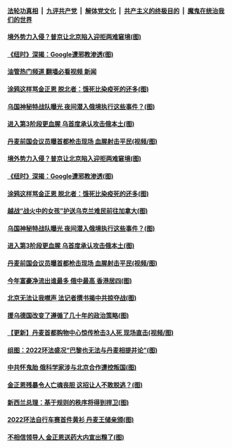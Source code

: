 ####  [法轮功真相](../../../../basic/blob/master/README.md?t=07051531) &nbsp;|&nbsp; [九评共产党](../../../../9ping.md/blob/master/README.md?t=07051531) &nbsp;|&nbsp; [解体党文化](../../../../jtdwh.md/blob/master/README.md?t=07051531)  &nbsp;|&nbsp; [共产主义的终极目的](../../../../gczydzjmd.md/blob/master/README.md?t=07051531) &nbsp;|&nbsp; [魔鬼在统治我们的世界](../../../../mgztzwmdsj.md/blob/master/README.md?t=07051531) 

#### [境外势力入侵？普京让北京陷入迎拒两难窘境(图)](../pages/p9/1010939.md?t=07051531) 

#### [《纽时》深揭：Google遭邪教渗透(图)](../pages/p9/1010906.md?t=07051531) 

#### [油管热门频道 翻墙必看视频 新闻](http://45.76.130.85:81/youtube.html?07051531)

#### [涂鸦这样骂金正恩 脱北者：饿死比染疫死的还多(图)](../pages/p9/1010844.md?t=07051531) 

#### [乌国神秘特战队曝光 夜间潜入俄境执行这些事件？(图)](../pages/p9/1010845.md?t=07051531) 

#### [进入第3阶段更血腥 乌首度承认攻击俄本土(图)](../pages/p9/1010833.md?t=07051531) 

#### [丹麦前国会议员曝首都枪击现场 血腥射击平民(视频/图)](../pages/p9/1010803.md?t=07051531) 

#### [境外势力入侵？普京让北京陷入迎拒两难窘境(图)](../pages/p9/1010939.md?t=07051531) 

#### [《纽时》深揭：Google遭邪教渗透(图)](../pages/p9/1010906.md?t=07051531) 

#### [涂鸦这样骂金正恩 脱北者：饿死比染疫死的还多(图)](../pages/p9/1010844.md?t=07051531) 

#### [越战“战火中的女孩”护送乌克兰难民前往加拿大(图)](../pages/p9/1010912.md?t=07051531) 

#### [乌国神秘特战队曝光 夜间潜入俄境执行这些事件？(图)](../pages/p9/1010845.md?t=07051531) 


#### [进入第3阶段更血腥 乌首度承认攻击俄本土(图)](../pages/p9/1010833.md?t=07051531) 

#### [丹麦前国会议员曝首都枪击现场 血腥射击平民(视频/图)](../pages/p9/1010803.md?t=07051531) 

#### [今年富豪净流出谁最多 俄中最高 香港居四(图)](../pages/p9/1010770.md?t=07051531) 

#### [北京无法让我噤声 法记者撰书揭中共掠夺战(图)](../pages/p9/1010762.md?t=07051531) 

#### [援乌德国改变了遵循了几十年的政治策略(图)](../pages/p9/1010808.md?t=07051531) 

#### [【更新】丹麦首都购物中心惊传枪击3人死 现场直击(视频/图)](../pages/p9/1010801.md?t=07051531) 


#### [组图：2022环法盛况“巴黎也无法与丹麦相提并论”(图)](../pages/p9/1010782.md?t=07051531) 

#### [中共怀鬼胎 俄科学家涉与北京合作遭控叛国(图)](../pages/p9/1010700.md?t=07051531) 

#### [金正恩残暴令人亡魂丧胆 这招让人不敢脱逃？(图)](../pages/p9/1010692.md?t=07051531) 

#### [新西兰总理：基于规则的秩序将得到捍卫(图)](../pages/p9/1010749.md?t=07051531) 


#### [2022环法自行车赛首件黄衫 丹麦王储亲颁(图)](../pages/p9/1010645.md?t=07051531) 

#### [不相信领导人 金正恩送药大内宣出糗了(图)](../pages/p9/1010679.md?t=07051531) 

<img src='http://gfw-breaker.win/goodnews/indexes/p9.md' width='0px' height='0px'/>
